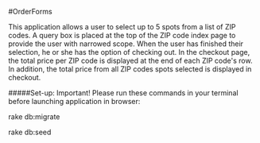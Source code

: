 #OrderForms

This application allows a user to select up to 5 spots from a list of ZIP codes.  A query box is placed at the top of the ZIP code index page to provide the user with narrowed scope. When the user has finished their selection, he or she has the option of checking out.  In the checkout page, the total price per ZIP code is displayed at the end of each ZIP code's row. In addition, the total price from all ZIP codes spots selected is displayed in checkout.

#####Set-up:
Important!
Please run these commands in your terminal before launching application in browser:

rake db:migrate

rake db:seed
